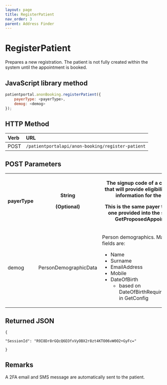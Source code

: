 ```yaml
---
layout: page
title: RegisterPatient
nav_order: 3
parent: Address Finder
---
```


# RegisterPatient

Prepares a new registration. The patient is not fully created within the system until the appointment is booked.

## JavaScript library method

```javascript
patientportal.anonBooking.registerPatient({
    payerType: <payerType>,
    demog: <demog>
});
```

## HTTP Method

| Verb | URL                                               |
|:-----|:--------------------------------------------------|
| POST | `/patientportalapi/anon-booking/register-patient` |

## POST Parameters

<table><tbody><tr><th><p>payerType</p></th><th><p>String</p><p>(Optional)</p></th><th><p>The signup code of a chargeband, that will provide eligibility and price information for the search.</p><p>This is the same payer type like the one provided into the slot search GetProposedAppointments</p></th></tr><tr><td><p>demog</p></td><td><p>PersonDemographicData</p></td><td colspan="2"><p>Person demographics. Mandatory fields are:</p><ul><li>Name</li><li>Surname</li><li>EmailAddress</li><li>Mobile</li><li>DateOfBirth<ul><li>based on DateOfBirthRequiredForPatients in GetConfig</li></ul></li></ul></td></tr></tbody></table>

## Returned JSON

```
{

"SessionId": "R9I8Dr8rGQcQ6EOfxVyOBX2r8zt4KTO06vW0O2+GyFc="

}
```

## Remarks

A 2FA email and SMS message are automatically sent to the patient.
